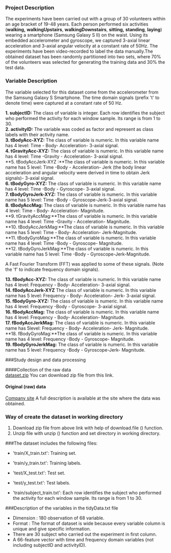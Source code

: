 
### Project Description

The experiments have been carried out with a group of 30 volunteers within an age bracket of 19-48 years. Each person performed six activities (**walking,** **walkingUpstairs**, **walkingDownstairs**, **sitting,** **standing**, **laying**) wearing a smartphone (Samsung Galaxy S II) on the waist. Using its embedded accelerometer and gyroscope, we captured 3-axial linear acceleration and 3-axial angular velocity at a constant rate of 50Hz. The experiments have been video-recorded to label the data manually.The obtained dataset has been randomly partitioned into two sets, where 70% of the volunteers was selected for generating the training data and 30% the test data. 

### Variable Description

The variable selected for this dataset come from the accelerometer from the Samsung Galaxy S Smartphone. The time domain signals (prefix 't' to denote time) were captured at a constant rate of 50 Hz.

**1.  subjectID:** The class of variable is integer. Each row identifies the subject who performed the activity for each window sample. Its range is from 1 to 30.  
**2. activityID:**  The variable was coded as factor and represent as class labels with their activity name.  
**3. tBodyAcc-XYZ:**  The class of variable is numeric. In this variable name has 4 level: Time - Body- Acceleration- 3-axial signal.  
**4. tGravityAcc-XYZ:** The class of variable is numeric. In this variable name has 4 level: Time -Gravity - Acceleration- 3-axial signal.  
 **5. tBodyAccJerk-XYZ :**The class of variable is numeric. In this variable name has 5 level: Time -Body - Acceleration- Jerk (the body linear acceleration and angular velocity were derived in time to obtain Jerk signals)- 3-axial signal.  
 **6. tBodyGyro-XYZ:** The class of variable is numeric. In this variable name has 4 level: Time -Body - Gyroscope- 3-axial signal.  
 **7. tBodyGyroJerk-XYZ:** The class of variable is numeric. In this variable name has 5 level: Time -Body - Gyroscope-Jerk-3-axial signal.  
 **8. tBodyAccMag:** The class of variable is numeric. In this variable name has 4 level: Time - Body- Acceleration- Magnitude.     
 **9. tGravityAccMag:**The class of variable is numeric. In this variable name has 4 level: Time -Gravity - Acceleration- Magnitude.     
 **10. tBodyAccJerkMag:**The class of variable is numeric. In this variable name has 5 level: Time - Body- Acceleration- Jerk-Magnitude.   
 **11. tBodyGyroMag:**The class of variable is numeric. In this variable name has 4 level: Time -Body - Gyroscope- Magnitude.    
 **12. tBodyGyroJerkMag:**The class of variable is numeric. In this variable name has 5 level: Time -Body - Gyroscope-Jerk-Magnitude.

 A Fast Fourier Transform (FFT) was applied to some of these signals. (Note the 'f' to indicate frequency domain signals). 
  
 **13. fBodyAcc-XYZ:** The class of variable is numeric. In this variable name has 4 level: Frequency  - Body- Acceleration- 3-axial signal.    
 **14. fBodyAccJerk-XYZ** The class of variable is numeric. In this variable name has 5 level: Frequency - Body- Acceleration- Jerk- 3-axial signal.      
 **15. fBodyGyro-XYZ:**  The class of variable is numeric. In this variable name has 4 level: Frequency  -Body - Gyroscope- 3-axial signal.   
 **16. fBodyAccMag:** The class of variable is numeric. In this variable name has 4 level: Frequency - Body- Acceleration- Magnitude.     
 **17. fBodyAccJerkMag:** The class of variable is numeric. In this variable name has 5level: Frequency - Body- Acceleration- Jerk- Magnitude.     
 **18. fBodyGyroMag:**The class of variable is numeric. In this variable name has 4 level: Frequency -Body - Gyroscope- Magnitude.     
 **19. fBodyGyroJerkMag:** The class of variable is numeric. In this variable name has 5 level: Frequency -Body - Gyroscope-Jerk- Magnitude.
  

###Study design and data processing

####Collection of the raw data    
[dataset.zip][1] You can download zip file from this link.

#### Original (raw) data 

[Company site][2]  A full description is available at the site where the data was obtained.       

### Way of create the dataset in working directory
 1. Download zip file from above link with help of download.file () function.
 2. Unzip file with unzip () function and set directory in working directory.

###The dataset includes the following files:

- 'train/X_train.txt': Training set.

- 'train/y_train.txt': Training labels.

- 'test/X_test.txt': Test set.

- 'test/y_test.txt': Test labels.

- 'train/subject_train.txt': Each row identifies the subject who performed the activity for each window sample. Its range is from 1 to 30. 

###Description of the variables in the tidyData.txt file   

 - Dimension : 180 observation of 68 variable.    
 -  Format : The format of dataset is wide because every variable column is unique and give specific information.     
 - There are 30 subject who carried out the experiment in first column.
 - A 66-feature vector with time and frequency domain variables (not including subjectID and activityID). 


  [1]: https://d396qusza40orc.cloudfront.net/getdata%2Fprojectfiles%2FUCI%20HAR%20Dataset.zip
  [2]: http://archive.ics.uci.edu/ml/datasets/Human+Activity+Recognition+Using+Smartphones


